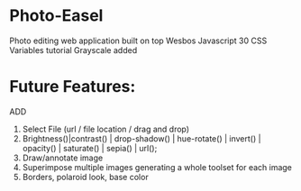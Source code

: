 # Photo-Easel
Photo editing web application built on top Wesbos Javascript 30 CSS Variables tutorial
Grayscale added

# Future Features:
ADD 
1. Select File (url / file location / drag and drop) 
2. Brightness()|contrast() | drop-shadow() | hue-rotate() | invert() | opacity() | saturate() | sepia() | url(); 
3. Draw/annotate image 
4. Superimpose multiple images generating a whole toolset for each image 
5. Borders, polaroid look, base color
